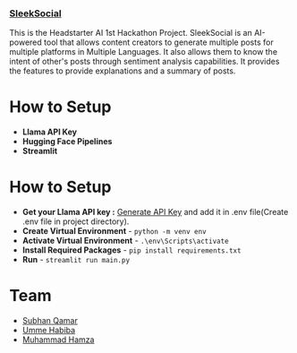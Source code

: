 ### [SleekSocial](https://sleeksocial.streamlit.app/)
This is the Headstarter AI 1st Hackathon Project. SleekSocial is an AI-powered tool that allows content creators to generate multiple posts for multiple platforms in Multiple Languages. It also allows them to know the intent of other's posts through sentiment analysis capabilities. It provides the features to provide explanations and a summary of posts.

# How to Setup
- **Llama API Key**
- **Hugging Face Pipelines**
- **Streamlit**

# How to Setup
- **Get your Llama API key :** [Generate API Key](https://www.llama-api.com/) and add it in .env file(Create .env file in project directory).
- **Create Virtual Environment** - `python -m venv env`
- **Activate Virtual Environment** - `.\env\Scripts\activate`
- **Install Required Packages** - `pip install requirements.txt`
- **Run** - `streamlit run main.py`

# Team
-  [Subhan Qamar](https://www.linkedin.com/in/subhan-qamar-965946282/)
-  [Umme Habiba](https://www.linkedin.com/in/ummee-habiba/)
-  [Muhammad Hamza](https://www.linkedin.com/in/mdothamza/)
